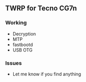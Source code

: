 ## TWRP for Tecno CG7n

### Working
- Decryption
- MTP
- fastbootd
- USB OTG

### Issues
- Let me know if you find anything
